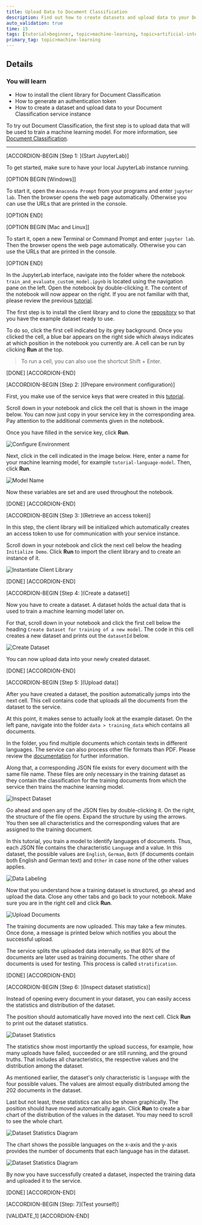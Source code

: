 ```yaml
---
title: Upload Data to Document Classification
description: Find out how to create datasets and upload data to your Document Classification service instance.
auto_validation: true
time: 15
tags: [tutorial>beginner, topic>machine-learning, topic>artificial-intelligence, topic>cloud, products>sap-business-technology-platform, products>sap-ai-business-services, products>document-classification, tutorial>license]
primary_tag: topic>machine-learning
---
```


## Details
### You will learn
  - How to install the client library for Document Classification
  - How to generate an authentication token
  - How to create a dataset and upload data to your Document Classification service instance

To try out Document Classification, the first step is to upload data that will be used to train a machine learning model. For more information, see [Document Classification](https://help.sap.com/viewer/ca60cd2ed44f4261a3ae500234c46f37/SHIP/en-US).

---

[ACCORDION-BEGIN [Step 1: ](Start JupyterLab)]

To get started, make sure to have your local JupyterLab instance running.

[OPTION BEGIN [Windows]]

To start it, open the `Anaconda Prompt` from your programs and enter `jupyter lab`. Then the browser opens the web page automatically. Otherwise you can use the URLs that are printed in the console. 

[OPTION END]

[OPTION BEGIN [Mac and Linux]]

To start it, open a new Terminal or Command Prompt and enter `jupyter lab`. Then the browser opens the web page automatically. Otherwise you can use the URLs that are printed in the console.

[OPTION END]

In the JupyterLab interface, navigate into the folder where the notebook `train_and_evaluate_custom_model.ipynb` is located using the navigation pane on the left. Open the notebook by double-clicking it. The content of the notebook will now appear on the right. If you are not familiar with that, please review the previous [tutorial](cp-aibus-dc-setup).

The first step is to install the client library and to clone the [repository](https://github.com/SAP/document-classification-client) so that you have the example dataset ready to use.

To do so, click the first cell indicated by its grey background. Once you clicked the cell, a blue bar appears on the right side which always indicates at which position in the notebook you currently are. A cell can be run by clicking **Run** at the top.

>To run a cell, you can also use the shortcut Shift + Enter.

[DONE]
[ACCORDION-END]


[ACCORDION-BEGIN [Step 2: ](Prepare environment configuration)]

First, you make use of the service keys that were created in this [tutorial](cp-aibus-dc-prod-service-instance).

Scroll down in your notebook and click the cell that is shown in the image below. You can now just copy in your service key in the corresponding area. Pay attention to the additional comments given in the notebook.

Once you have filled in the service key, click **Run**.

![Configure Environment](setup-environment.png)

Next, click in the cell indicated in the image below. Here, enter a name for your machine learning model, for example `tutorial-language-model`. Then, click **Run**.

![Model Name](set-model-name.png)

Now these variables are set and are used throughout the notebook.

[DONE]
[ACCORDION-END]


[ACCORDION-BEGIN [Step 3: ](Retrieve an access token)]

In this step, the client library will be initialized which automatically creates an access token to use for communication with your service instance.

Scroll down in your notebook and click the next cell below the heading `Initialize Demo`. Click **Run** to import the client library and to create an instance of it.

![Instantiate Client Library](instance-client-library.png)

[DONE]
[ACCORDION-END]


[ACCORDION-BEGIN [Step 4: ](Create a dataset)]

Now you have to create a dataset. A dataset holds the actual data that is used to train a machine learning model later on.

For that, scroll down in your notebook and click the first cell below the heading `Create Dataset for training of a new model`. The code in this cell creates a new dataset and prints out the `datasetId` below.

![Create Dataset](create-dataset.png)

You can now upload data into your newly created dataset.

[DONE]
[ACCORDION-END]


[ACCORDION-BEGIN [Step 5: ](Upload data)]

After you have created a dataset, the position automatically jumps into the next cell. This cell contains code that uploads all the documents from the dataset to the service.

At this point, it makes sense to actually look at the example dataset. On the left pane, navigate into the folder `data > training_data` which contains all documents.

In the folder, you find multiple documents which contain texts in different languages. The service can also process other file formats than PDF. Please review the [documentation](https://help.sap.com/viewer/ca60cd2ed44f4261a3ae500234c46f37/SHIP/en-US/c66983111a5949af9dfd8fec25cba257.html) for further information.

Along that, a corresponding JSON file exists for every document with the same file name. These files are only necessary in the training dataset as they contain the classification for the training documents from which the service then trains the machine learning model.

![Inspect Dataset](inspect-dataset.png)

Go ahead and open any of the JSON files by double-clicking it. On the right, the structure of the file opens. Expand the structure by using the arrows. You then see all characteristics and the corresponding values that are assigned to the training document.

In this tutorial, you train a model to identify languages of documents. Thus, each JSON file contains the characteristic `Language` and a value. In this dataset, the possible values are `English`, `German`, `Both` (if documents contain both English and German text) and `Other` in case none of the other values applies.

![Data Labeling](data-label.png)

Now that you understand how a training dataset is structured, go ahead and upload the data. Close any other tabs and go back to your notebook. Make sure you are in the right cell and click **Run**.

![Upload Documents](upload-documents.png)

The training documents are now uploaded. This may take a few minutes. Once done, a message is printed below which notifies you about the successful upload.

The service splits the uploaded data internally, so that 80% of the documents are later used as training documents. The other share of documents is used for testing. This process is called `stratification`.

[DONE]
[ACCORDION-END]


[ACCORDION-BEGIN [Step 6: ](Inspect dataset statistics)]

Instead of opening every document in your dataset, you can easily access the statistics and distribution of the dataset.

The position should automatically have moved into the next cell. Click **Run** to print out the dataset statistics.

![Dataset Statistics](dataset-statistics.png)

The statistics show most importantly the upload success, for example, how many uploads have failed, succeeded or are still running, and the ground truths. That includes all characteristics, the respective values and the distribution among the dataset.

As mentioned earlier, the dataset's only characteristic is `language` with the four possible values. The values are almost equally distributed among the 202 documents in the dataset.

Last but not least, these statistics can also be shown graphically. The position should have moved automatically again. Click **Run** to create a bar chart of the distribution of the values in the dataset. You may need to scroll to see the whole chart.

![Dataset Statistics Diagram](dataset-statistics-diagram.png)

The chart shows the possible languages on the x-axis and the y-axis provides the number of documents that each language has in the dataset.

![Dataset Statistics Diagram](dataset-statistics-diagram-only.png)

By now you have successfully created a dataset, inspected the training data and uploaded it to the service.

[DONE]
[ACCORDION-END]


[ACCORDION-BEGIN [Step: 7](Test yourself)]

[VALIDATE_1]
[ACCORDION-END]
